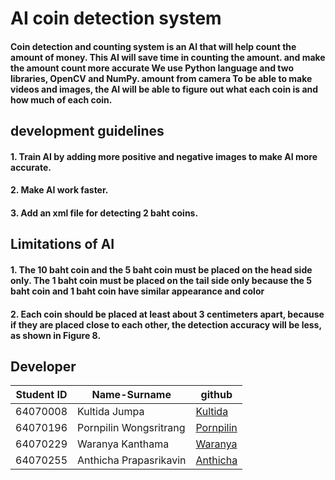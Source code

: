 # AI coin detection system
#### Coin detection and counting system is an AI that will help count the amount of money. This AI will save time in counting the amount. and make the amount count more accurate We use Python language and two libraries, OpenCV and NumPy. amount from camera To be able to make videos and images, the AI ​​will be able to figure out what each coin is and how much of each coin.
## development guidelines
#### 1. Train AI by adding more positive and negative images to make AI more accurate.
#### 2. Make AI work faster.
#### 3. Add an xml file for detecting 2 baht coins.
## Limitations of AI
#### 1. The 10 baht coin and the 5 baht coin must be placed on the head side only. The 1 baht coin must be placed on the tail side only because the 5 baht coin and 1 baht coin have similar appearance and color
#### 2. Each coin should be placed at least about 3 centimeters apart, because if they are placed close to each other, the detection accuracy will be less, as shown in Figure 8.
####
## Developer
| Student ID  | Name-Surname | github      |
| ----------- | ----------- | ----------- |
| 64070008   | Kultida Jumpa        |[Kultida](https://github.com/winniemooz)
| 64070196   | Pornpilin Wongsritrang      | [Pornpilin](https://github.com/PornpilinWongsritrang64070196)   |
| 64070229   | Waranya Kanthama        | [Waranya](https://github.com/anthicha)   |
| 64070255   | Anthicha Prapasrikavin     | [Anthicha](https://github.com/OX-TOPIS) |

